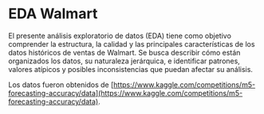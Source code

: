 # EDA Walmart

El presente análisis exploratorio de datos (EDA) tiene como objetivo comprender la estructura, la calidad y las principales características de los datos históricos de ventas de Walmart. Se busca describir cómo están organizados los datos, su naturaleza jerárquica, e identificar patrones, valores atípicos y posibles inconsistencias que puedan afectar su análisis.

Los datos fueron obtenidos de [https://www.kaggle.com/competitions/m5-forecasting-accuracy/data](https://www.kaggle.com/competitions/m5-forecasting-accuracy/data).
